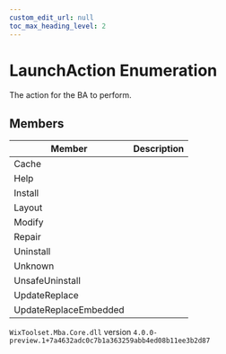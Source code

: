 ```yaml
---
custom_edit_url: null
toc_max_heading_level: 2
---
```

# LaunchAction Enumeration
The action for the BA to perform.
## Members
| Member | Description |
| ------ | ----------- |
| Cache |  |
| Help |  |
| Install |  |
| Layout |  |
| Modify |  |
| Repair |  |
| Uninstall |  |
| Unknown |  |
| UnsafeUninstall |  |
| UpdateReplace |  |
| UpdateReplaceEmbedded |  |
`WixToolset.Mba.Core.dll` version `4.0.0-preview.1+7a4632adc0c7b1a363259abb4ed08b11ee3b2d87`
